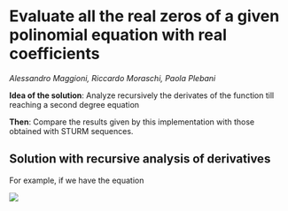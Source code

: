 # Evaluate all the real zeros of a given polinomial equation with real coefficients
_Alessandro Maggioni, Riccardo Moraschi, Paola Plebani_

**Idea of the solution**: Analyze recursively the derivates of the function till reaching a second degree equation

**Then**: Compare the results given by this implementation with those obtained with STURM sequences.

## Solution with recursive analysis of derivatives
For example, if we have the equation

<img src="https://render.githubusercontent.com/render/math?math= x^4 - x^3 - x^2 - x + 1 = 0">

